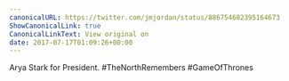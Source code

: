 ```yaml
---
canonicalURL: https://twitter.com/jmjordan/status/886754682395164673
ShowCanonicalLink: true
CanonicalLinkText: View original on
date: 2017-07-17T01:09:26+00:00
---
```

Arya Stark for President. #TheNorthRemembers #GameOfThrones
